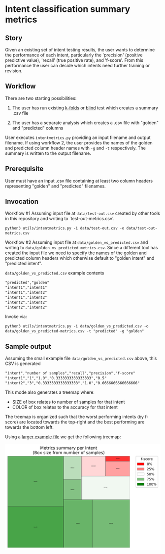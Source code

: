 # Intent classification summary metrics

## Story
Given an existing set of intent testing results, the user wants to determine the performance of each intent, particularly the 'precision' (positive predictive value), 'recall' (true positive rate), and 'f-score'.  From this performance the user can decide which intents need further training or revision.

## Workflow
There are two starting possibilities:

1) The user has run existing [k-folds](kfold.md) or [blind](blind.md) test which creates a summary .csv file

2) The user has a separate analysis which creates a .csv file with "golden" and "predicted" columns

User executes `intentmetrics.py` providing an input filename and output filename.  If using workflow 2, the user provides the names of the golden and predicted column header names with `-g` and `-t` respectively.
The summary is written to the output filename.

## Prerequisite
User must have an input .csv file containing at least two column headers representing "golden" and "predicted" filenames.

## Invocation
Workflow #1
Assuming input file at `data/test-out.csv` created by other tools in this repository and writing to `test-out-metrics.csv'.

```
python3 utils/intentmetrics.py -i data/test-out.csv -o data/test-out-metrics.csv
```

Workflow #2
Assuming input file at `data/golden_vs_predicted.csv` and writing to `data/golden_vs_predicted_metrics.csv`.  Since a different tool has created the input file we need to specify the names of the golden and predicted column headers which otherwise default to "golden intent" and "predicted intent".


`data/golden_vs_predicted.csv` example contents

```
"predicted","golden"
"intent1","intent1"
"intent1","intent2"
"intent1","intent2"
"intent2","intent2"
"intent2","intent2"
```

Invoke via:
```
python3 utils/intentmetrics.py -i data/golden_vs_predicted.csv -o data/golden_vs_predicted-metrics.csv -t "predicted" -g "golden"
```

## Sample output
Assuming the small example file `data/golden_vs_predicted.csv` above, this CSV is generated
```
"intent","number of samples","recall","precision","f-score"
"intent1","1","1.0","0.3333333333333333","0.5"
"intent2","3","0.3333333333333333","1.0","0.6666666666666666"
```

This mode also generates a treemap where:
* SIZE of box relates to number of samples for that intent
* COLOR of box relates to the accuracy for that intent

The treemap is organized such that the worst performing intents (by f-score) are located towards the top-right and the best performing are towards the bottom left.

Using a [larger example file](../resources/example-kfold-test-out-union.csv) we get the following treemap:

![Example treemap](../resources/treemap.png)
